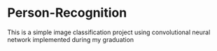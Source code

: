 # Person-Recognition
This is a simple image classification project using convolutional neural network implemented during my graduation
